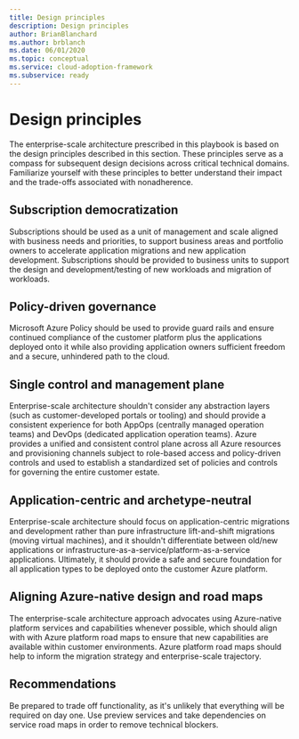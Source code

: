 ```yaml
---
title: Design principles
description: Design principles
author: BrianBlanchard
ms.author: brblanch
ms.date: 06/01/2020
ms.topic: conceptual
ms.service: cloud-adoption-framework
ms.subservice: ready
---
```


# Design principles

The enterprise-scale architecture prescribed in this playbook is based on the design principles described in this section. These principles serve as a compass for subsequent design decisions across critical technical domains. Familiarize yourself with these principles to better understand their impact and the trade-offs associated with nonadherence.

## Subscription democratization

Subscriptions should be used as a unit of management and scale aligned with business needs and priorities, to support business areas and portfolio owners to accelerate application migrations and new application development. Subscriptions should be provided to business units to support the design and development/testing of new workloads and migration of workloads.

## Policy-driven governance

Microsoft Azure Policy should be used to provide guard rails and ensure continued compliance of the customer platform plus the applications deployed onto it while also providing application owners sufficient freedom and a secure, unhindered path to the cloud.

## Single control and management plane

Enterprise-scale architecture shouldn't consider any abstraction layers (such as customer-developed portals or tooling) and should provide a consistent experience for both AppOps (centrally managed operation teams) and DevOps (dedicated application operation teams). Azure provides a unified and consistent control plane across all Azure resources and provisioning channels subject to role-based access and policy-driven controls and used to establish a standardized set of policies and controls for governing the entire customer estate.

## Application-centric and archetype-neutral

Enterprise-scale architecture should focus on application-centric migrations and development rather than pure infrastructure lift-and-shift migrations (moving virtual machines), and it shouldn't differentiate between old/new applications or infrastructure-as-a-service/platform-as-a-service applications. Ultimately, it should provide a safe and secure foundation for all application types to be deployed onto the customer Azure platform.

## Aligning Azure-native design and road maps

The enterprise-scale architecture approach advocates using Azure-native platform services and capabilities whenever possible, which should align with with Azure platform road maps to ensure that new capabilities are available within customer environments. Azure platform road maps should help to inform the migration strategy and enterprise-scale trajectory.

## Recommendations

Be prepared to trade off functionality, as it's unlikely that everything will be required on day one. Use preview services and take dependencies on service road maps in order to remove technical blockers.
